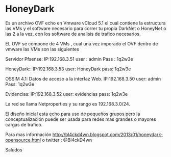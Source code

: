 HoneyDark
=========
Es un archivo OVF echo en Vmware vCloud 5.1 el cual contiene la estructura las VMs y el software necesario para correr 
tu propia DarkNet o HoneyNet o las 2 a la vez, con los software de analisis de trafico necesarios.

EL OVF se compone de 4 VMs , cual una vez imporado el OVF dentro de vmware las VMs son las siguientes

Servidor Pfsense:
IP:192.168.3.51
user : admin
Pass : 1q2w3e

HoneyDark::
IP:192.168.3.53
user: HoneyDark
pass: 1q2w3e

OSSIM 4.1:
Datos de acceso a la interfaz Web.
IP:192.168.3.50
user: admin
Pass: 1q2w3e

Evidencias:
IP:192.168.3.52
user: evidencias
pass: 1q2w3e

La red se llama Netproperties y su rango es 192.168.3.0/24.

El diseño inicial esta echo para uso de pequeños grupos pero la conceptualización puede ser usada para redes mas grandes 
o mayores cargas de trafico.

Para mas información http://bl4ckd4wn.blogspot.com/2013/01/honeydark-opensource.html
o twitter : @Bl4ckD4wn

Saludos

